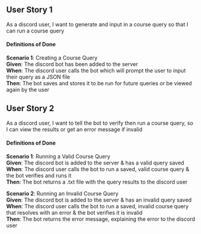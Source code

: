 ## User Story 1
As a discord user, I want to generate and input in a course query so that I can run a course query

#### Definitions of Done
**Scenario 1**: Creating a Course Query  
**Given**: The discord bot has been added to the server  
**When**: The discord user calls the bot which will prompt the user to input their query as a JSON file  
**Then**: The bot saves and stores it to be run for future queries or be viewed again by the user  

## User Story 2
As a discord user, I want to tell the bot to verify then run a course query, so I can view the results or get an error message if invalid

#### Definitions of Done
**Scenario 1**: Running a Valid Course Query  
**Given**: The discord bot is added to the server & has a valid query saved  
**When**: The discord user calls the bot to run a saved, valid course query & the bot verifies and runs it  
**Then**: The bot returns a .txt file with the query results to the discord user  


**Scenario 2**: Running an Invalid Course Query  
**Given**: The discord bot is added to the server & has an invalid query saved  
**When**: The discord user calls the bot to run a saved, invalid course query that resolves with an error & the bot verifies it is invalid  
**Then**: The bot returns the error message, explaining the error to the discord user  
